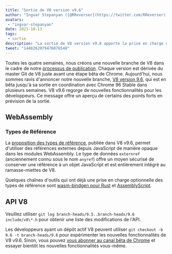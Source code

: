 ```yaml
---
title: "Sortie de V8 version v9.6"
author: "Ingvar Stepanyan ([@RReverser](https://twitter.com/RReverser))"
avatars: 
 - "ingvar-stepanyan"
date: 2021-10-13
tags: 
 - sortie
description: "La sortie de V8 version v9.6 apporte la prise en charge des types de référence pour WebAssembly."
tweet: "1448262079476076548"
---
```

Toutes les quatre semaines, nous créons une nouvelle branche de V8 dans le cadre de notre [processus de publication](https://v8.dev/docs/release-process). Chaque version est dérivée du master Git de V8 juste avant une étape bêta de Chrome. Aujourd'hui, nous sommes ravis d'annoncer notre nouvelle branche, [V8 version 9.6](https://chromium.googlesource.com/v8/v8.git/+log/branch-heads/9.6), qui est en bêta jusqu'à sa sortie en coordination avec Chrome 96 Stable dans plusieurs semaines. V8 v9.6 regorge de nouvelles fonctionnalités pour les développeurs. Ce message offre un aperçu de certains des points forts en prévision de la sortie.

<!--truncate-->
## WebAssembly

### Types de Référence

La [proposition des types de référence](https://github.com/WebAssembly/reference-types/blob/master/proposals/reference-types/Overview.md), publiée dans V8 v9.6, permet d'utiliser des références externes depuis JavaScript de manière opaque dans les modules WebAssembly. Le type de données `externref` (anciennement connu sous le nom `anyref`) offre un moyen sécurisé de conserver une référence à un objet JavaScript et est entièrement intégré au ramasse-miettes de V8.

Quelques chaînes d'outils qui ont déjà une prise en charge optionnelle des types de référence sont [wasm-bindgen pour Rust](https://rustwasm.github.io/wasm-bindgen/reference/reference-types.html) et [AssemblyScript](https://www.assemblyscript.org/compiler.html#command-line-options).

## API V8

Veuillez utiliser `git log branch-heads/9.5..branch-heads/9.6 include/v8\*.h` pour obtenir une liste des modifications de l'API.

Les développeurs ayant un dépôt actif V8 peuvent utiliser `git checkout -b 9.6 -t branch-heads/9.6` pour expérimenter les nouvelles fonctionnalités de V8 v9.6. Sinon, vous pouvez [vous abonner au canal bêta de Chrome](https://www.google.com/chrome/browser/beta.html) et essayer bientôt les nouvelles fonctionnalités vous-même.
